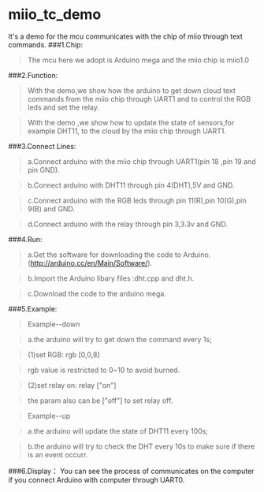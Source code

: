 miio_tc_demo
============
It's a demo for the mcu communicates with the chip of miio through text commands. 
###1.Chip:
>    The mcu here we adopt is Arduino mega and the miio chip is miio1.0

###2.Function:
>    With the demo,we show how the arduino to get down cloud text commands from the miio chip through UART1 and to control the RGB leds and set the relay.

>    With the demo ,we show how to update the state of sensors,for example DHT11, to the cloud by the miio chip through UART1.

###3.Connect Lines:
>    a.Connect arduino with the miio chip through UART1(pin 18 ,pin 19 and pin GND).

>    b.Connect arduino with DHT11 through pin 4(DHT),5V and GND.

>    c.Connect arduino with the RGB leds through pin 11(R),pin 10(G),pin 9(B) and GND.

>    d.Connect arduino with the relay through pin 3,3.3v and GND.

###4.Run:
>    a.Get the software for downloading the code to Arduino.(http://arduino.cc/en/Main/Software/). 

>    b.Import the Arduino libary files :dht.cpp and dht.h. 

>    c.Download the code to the arduino mega.

###5.Example:
>  Example--down

>    a.the arduino will try to get down the command every 1s;

>    (1)set RGB:       rgb  [0,0,8]

>    rgb value is restricted to 0~10 to avoid burned.

>    (2)set relay on:  relay  ["on"]

>    the param also can be ["off"] to set relay off.
     
>  Example--up

>  a.the arduino will update the state of DHT11 every 100s;

>  b.the arduino will try to check the DHT every 10s to make sure if there is an event occurr.

###6.Display：
  You can see the process of communicates on the computer if you connect Arduino with computer through UART0. 
